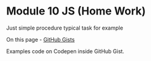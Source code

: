 # Module 10 JS (Home Work)
Just simple procedure typical task for example 

On this page - [GitHub Gists](https://gist.github.com/alexpankov87)

Examples code on Codepen inside GitHub Gist.
